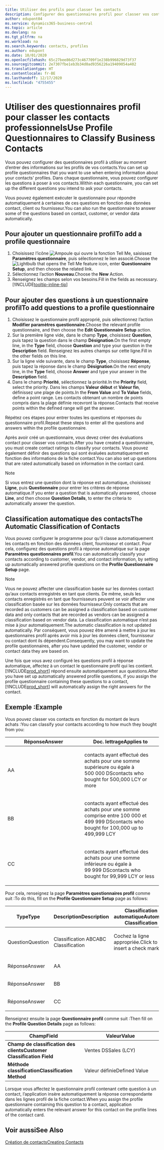 ```yaml
---
title: Utiliser des profils pour classer les contacts
description: Configurer des questionnaires profil pour classer vos contacts professionnels
author: edupont04
ms.service: dynamics365-business-central
ms.topic: article
ms.devlang: na
ms.tgt_pltfrm: na
ms.workload: na
ms.search.keywords: contacts, profiles
ms.author: edupont
ms.date: 10/01/2020
ms.openlocfilehash: 65c27bee86d273c467709f1e238b996829d73f37
ms.sourcegitcommit: 2e7307fbe1eb3b34d0ad9356226a19409054a402
ms.translationtype: HT
ms.contentlocale: fr-BE
ms.lasthandoff: 12/17/2020
ms.locfileid: "4755455"
---
```

# <a name="use-profile-questionnaires-to-classify-business-contacts"></a><span data-ttu-id="6f9f4-103">Utiliser des questionnaires profil pour classer les contacts professionnels</span><span class="sxs-lookup"><span data-stu-id="6f9f4-103">Use Profile Questionnaires to Classify Business Contacts</span></span>
<span data-ttu-id="6f9f4-104">Vous pouvez configurer des questionnaires profil à utiliser au moment d’entrer des informations sur les profils de vos contacts.</span><span class="sxs-lookup"><span data-stu-id="6f9f4-104">You can set up profile questionnaires that you want to use when entering information about your contacts' profiles.</span></span> <span data-ttu-id="6f9f4-105">Dans chaque questionnaire, vous pouvez configurer les questions à poser à vos contacts.</span><span class="sxs-lookup"><span data-stu-id="6f9f4-105">Within each questionnaire, you can set up the different questions you intend to ask your contacts.</span></span>  

<span data-ttu-id="6f9f4-106">Vous pouvez également exécuter le questionnaire pour répondre automatiquement à certaines de ces questions en fonction des données contact, client ou fournisseur.</span><span class="sxs-lookup"><span data-stu-id="6f9f4-106">You can also run the questionnaire to answer some of the questions based on contact, customer, or vendor data automatically.</span></span>  

## <a name="to-add-a-profile-questionnaire"></a><span data-ttu-id="6f9f4-107">Pour ajouter un questionnaire profil</span><span class="sxs-lookup"><span data-stu-id="6f9f4-107">To add a profile questionnaire</span></span>
1.  <span data-ttu-id="6f9f4-108">Choisissez l’icône ![Ampoule qui ouvre la fonction Tell Me](media/ui-search/search_small.png "Dites-moi ce que vous voulez faire"), saisissez **Paramètres questionnaire**, puis sélectionnez le lien associé.</span><span class="sxs-lookup"><span data-stu-id="6f9f4-108">Choose the ![Lightbulb that opens the Tell Me feature](media/ui-search/search_small.png "Tell me what you want to do") icon, enter **Questionnaire Setup**, and then choose the related link.</span></span>  
2.  <span data-ttu-id="6f9f4-109">Sélectionnez l’action **Nouveau**.</span><span class="sxs-lookup"><span data-stu-id="6f9f4-109">Choose the **New** Action.</span></span>  
3.  <span data-ttu-id="6f9f4-110">Renseignez les champs selon vos besoins.</span><span class="sxs-lookup"><span data-stu-id="6f9f4-110">Fill in the fields as necessary.</span></span> [!INCLUDE[tooltip-inline-tip](includes/tooltip-inline-tip_md.md)]  

## <a name="to-add-questions-to-a-profile-questionnaire"></a><span data-ttu-id="6f9f4-111">Pour ajouter des questions à un questionnaire profil</span><span class="sxs-lookup"><span data-stu-id="6f9f4-111">To add questions to a profile questionnaire</span></span>
1.  <span data-ttu-id="6f9f4-112">Choisissez le questionnaire profil approprié, puis sélectionnez l’action **Modifier paramètres questionnaire**.</span><span class="sxs-lookup"><span data-stu-id="6f9f4-112">Choose the relevant profile questionnaire, and then choose the **Edit Questionnaire Setup** action.</span></span>  
2.  <span data-ttu-id="6f9f4-113">Sur la première ligne vide, dans le champ **Type**, choisissez **Question**, puis tapez la question dans le champ **Désignation**.</span><span class="sxs-lookup"><span data-stu-id="6f9f4-113">On the first empty line, in the **Type** field, choose **Question** and type your question in the **Description** field.</span></span> <span data-ttu-id="6f9f4-114">Renseignez les autres champs sur cette ligne.</span><span class="sxs-lookup"><span data-stu-id="6f9f4-114">Fill in the other fields on this line.</span></span>  
3.  <span data-ttu-id="6f9f4-115">Sur la ligne vide suivante, dans le champ **Type**, choisissez **Réponse**, puis tapez la réponse dans le champ **Désignation**.</span><span class="sxs-lookup"><span data-stu-id="6f9f4-115">On the next empty line, in the **Type** field, choose **Answer** and type your answer in the **Description** field.</span></span>  
4.  <span data-ttu-id="6f9f4-116">Dans le champ **Priorité**, sélectionnez la priorité.</span><span class="sxs-lookup"><span data-stu-id="6f9f4-116">In the **Priority** field, select the priority.</span></span> <span data-ttu-id="6f9f4-117">Dans les champs **Valeur début** et **Valeur fin**, définissez une plage de points.</span><span class="sxs-lookup"><span data-stu-id="6f9f4-117">In the **From Value** and **To Value** fields, define a point range.</span></span> <span data-ttu-id="6f9f4-118">Les contacts obtenant un nombre de points compris dans la plage définie recevront la réponse.</span><span class="sxs-lookup"><span data-stu-id="6f9f4-118">Contacts that receive points within the defined range will get the answer.</span></span>  

<span data-ttu-id="6f9f4-119">Répétez ces étapes pour entrer toutes les questions et réponses du questionnaire profil.</span><span class="sxs-lookup"><span data-stu-id="6f9f4-119">Repeat these steps to enter all the questions and answers within the profile questionnaire.</span></span>

<span data-ttu-id="6f9f4-120">Après avoir créé un questionnaire, vous devez créer des évaluations contact pour classer vos contacts.</span><span class="sxs-lookup"><span data-stu-id="6f9f4-120">After you have created a questionnaire, you must create contact ratings to classify your contacts.</span></span> <span data-ttu-id="6f9f4-121">Vous pouvez également définir des questions qui sont évaluées automatiquement en fonction des informations de la fiche contact.</span><span class="sxs-lookup"><span data-stu-id="6f9f4-121">You can also set up questions that are rated automatically based on information in the contact card.</span></span>  

> [!NOTE]
> <span data-ttu-id="6f9f4-122">Si vous entrez une question dont la réponse est automatique, choisissez <STRONG>Ligne</STRONG>, puis <STRONG>Questionnaire</STRONG> pour entrer les critères de réponse automatique.</span><span class="sxs-lookup"><span data-stu-id="6f9f4-122">If you enter a question that is automatically answered, choose <STRONG>Line</STRONG>, and then choose <STRONG>Question Details</STRONG>, to enter the criteria to automatically answer the question.</span></span>

## <a name="the-automatic-classification-of-contacts"></a><span data-ttu-id="6f9f4-123">Classification automatique des contacts</span><span class="sxs-lookup"><span data-stu-id="6f9f4-123">The Automatic Classification of Contacts</span></span>
<span data-ttu-id="6f9f4-124">Vous pouvez configurer le programme pour qu’il classe automatiquement les contacts en fonction des données client, fournisseur et contact. Pour cela, configurez des questions profil à réponse automatique sur la page **Paramètres questionnaires profil**.</span><span class="sxs-lookup"><span data-stu-id="6f9f4-124">You can automatically classify your contacts according to customer, vendor, and contact information, by setting up automatically answered profile questions on the **Profile Questionnaire Setup** page.</span></span>  

> [!NOTE]
> <span data-ttu-id="6f9f4-125">Vous ne pouvez affecter une classification basée sur les données contact qu’aux contacts enregistrés en tant que clients. De même, seuls les contacts enregistrés en tant que fournisseurs peuvent se voir affecter une classification basée sur les données fournisseur.</span><span class="sxs-lookup"><span data-stu-id="6f9f4-125">Only contacts that are recorded as customers can be assigned a classification based on customer data and only contacts that are recorded as vendors can be assigned a classification based on vendor data.</span></span> <span data-ttu-id="6f9f4-126">La classification automatique n’est pas mise à jour automatiquement.</span><span class="sxs-lookup"><span data-stu-id="6f9f4-126">The automatic classification is not updated automatically.</span></span> <span data-ttu-id="6f9f4-127">Par conséquent, vous pouvez être amené à mettre à jour les questionnaires profil après avoir mis à jour les données client, fournisseur ou contact dont ils dépendent.</span><span class="sxs-lookup"><span data-stu-id="6f9f4-127">Consequently, you may want to update the profile questionnaires, after you have updated the customer, vendor or contact data they are based on.</span></span>  

<span data-ttu-id="6f9f4-128">Une fois que vous avez configuré les questions profil à réponse automatique, affectez à un contact le questionnaire profil qui les contient. [!INCLUDE[prod_short](includes/prod_short.md)] répond ensuite automatiquement aux questions.</span><span class="sxs-lookup"><span data-stu-id="6f9f4-128">After you have set up automatically answered profile questions, if you assign the profile questionnaire containing these questions to a contact, [!INCLUDE[prod_short](includes/prod_short.md)] will automatically assign the right answers for the contact.</span></span>  

## <a name="example"></a><span data-ttu-id="6f9f4-129">Exemple :</span><span class="sxs-lookup"><span data-stu-id="6f9f4-129">Example</span></span>
<span data-ttu-id="6f9f4-130">Vous pouvez classer vos contacts en fonction du montant de leurs achats :</span><span class="sxs-lookup"><span data-stu-id="6f9f4-130">You can classify your contacts according to how much they bought from you:</span></span>

<table>
<colgroup>
<col style="width: 50%" />
<col style="width: 50%" />
</colgroup>
<thead>
<tr class="header">
<th><span data-ttu-id="6f9f4-131"><strong>Réponse</strong></span><span class="sxs-lookup"><span data-stu-id="6f9f4-131"><strong>Answer</strong></span></span></th>
<th><span data-ttu-id="6f9f4-132"><strong>Doc. lettrage</strong></span><span class="sxs-lookup"><span data-stu-id="6f9f4-132"><strong>Applies to</strong></span></span></th>
</tr>
</thead>
<tbody>
<tr class="odd">
<td><p><span data-ttu-id="6f9f4-133">A</span><span class="sxs-lookup"><span data-stu-id="6f9f4-133">A</span></span></p></td>
<td><p><span data-ttu-id="6f9f4-134">contacts ayant effectué des achats pour une somme supérieure ou égale à 500 000 DS</span><span class="sxs-lookup"><span data-stu-id="6f9f4-134">contacts who bought for 500,000 LCY or more</span></span></p></td>
</tr>
<tr class="even">
<td><p><span data-ttu-id="6f9f4-135">B</span><span class="sxs-lookup"><span data-stu-id="6f9f4-135">B</span></span></p></td>
<td><p><span data-ttu-id="6f9f4-136">contacts ayant effectué des achats pour une somme comprise entre 100 000 et 499 999 DS</span><span class="sxs-lookup"><span data-stu-id="6f9f4-136">contacts who bought for 100,000 up to 499,999 LCY</span></span></p></td>
</tr>
<tr class="odd">
<td><p><span data-ttu-id="6f9f4-137">C</span><span class="sxs-lookup"><span data-stu-id="6f9f4-137">C</span></span></p></td>
<td><p><span data-ttu-id="6f9f4-138">contacts ayant effectué des achats pour une somme inférieure ou égale à 99 999 DS</span><span class="sxs-lookup"><span data-stu-id="6f9f4-138">contacts who bought for 99,999 LCY or less</span></span></p></td>
</tr>
</tbody>
</table>

<span data-ttu-id="6f9f4-139">Pour cela, renseignez la page **Paramètres questionnaires profil** comme suit :</span><span class="sxs-lookup"><span data-stu-id="6f9f4-139">To do this, fill on the **Profile Questionnaire Setup** page as follows:</span></span>


<table>
<colgroup>
<col style="width: 20%" />
<col style="width: 20%" />
<col style="width: 20%" />
<col style="width: 20%" />
<col style="width: 20%" />
</colgroup>
<thead>
<tr class="header">
<th><span data-ttu-id="6f9f4-140"><strong>Type</strong></span><span class="sxs-lookup"><span data-stu-id="6f9f4-140"><strong>Type</strong></span></span></th>
<th><span data-ttu-id="6f9f4-141"><strong>Description</strong></span><span class="sxs-lookup"><span data-stu-id="6f9f4-141"><strong>Description</strong></span></span></th>
<th><span data-ttu-id="6f9f4-142"><strong>Classification automatique</strong></span><span class="sxs-lookup"><span data-stu-id="6f9f4-142"><strong>Automatic Classification</strong></span></span></th>
<th><span data-ttu-id="6f9f4-143"><strong>Valeur début</strong></span><span class="sxs-lookup"><span data-stu-id="6f9f4-143"><strong>From Value</strong></span></span></th>
<th><span data-ttu-id="6f9f4-144"><strong>Valeur fin</strong></span><span class="sxs-lookup"><span data-stu-id="6f9f4-144"><strong>To Value</strong></span></span></th>
</tr>
</thead>
<tbody>
<tr class="odd">
<td><p><span data-ttu-id="6f9f4-145">Question</span><span class="sxs-lookup"><span data-stu-id="6f9f4-145">Question</span></span></p></td>
<td><p><span data-ttu-id="6f9f4-146">Classification ABC</span><span class="sxs-lookup"><span data-stu-id="6f9f4-146">ABC Classification</span></span></p></td>
<td><p><span data-ttu-id="6f9f4-147">Cochez la ligne appropriée.</span><span class="sxs-lookup"><span data-stu-id="6f9f4-147">Click to insert a check mark</span></span></p></td>
<td><p> </p></td>
<td><p> </p></td>
</tr>
<tr class="even">
<td><p><span data-ttu-id="6f9f4-148">Réponse</span><span class="sxs-lookup"><span data-stu-id="6f9f4-148">Answer</span></span></p></td>
<td><p><span data-ttu-id="6f9f4-149">A</span><span class="sxs-lookup"><span data-stu-id="6f9f4-149">A</span></span></p></td>
<td><p> </p></td>
<td><p><span data-ttu-id="6f9f4-150">500,000</span><span class="sxs-lookup"><span data-stu-id="6f9f4-150">500,000</span></span></p></td>
<td><p> </p></td>
</tr>
<tr class="odd">
<td><p><span data-ttu-id="6f9f4-151">Réponse</span><span class="sxs-lookup"><span data-stu-id="6f9f4-151">Answer</span></span></p></td>
<td><p><span data-ttu-id="6f9f4-152">B</span><span class="sxs-lookup"><span data-stu-id="6f9f4-152">B</span></span></p></td>
<td><p> </p></td>
<td><p><span data-ttu-id="6f9f4-153">100,000</span><span class="sxs-lookup"><span data-stu-id="6f9f4-153">100,000</span></span></p></td>
<td><p><span data-ttu-id="6f9f4-154">499,999</span><span class="sxs-lookup"><span data-stu-id="6f9f4-154">499,999</span></span></p></td>
</tr>
<tr class="even">
<td><p><span data-ttu-id="6f9f4-155">Réponse</span><span class="sxs-lookup"><span data-stu-id="6f9f4-155">Answer</span></span></p></td>
<td><p><span data-ttu-id="6f9f4-156">C</span><span class="sxs-lookup"><span data-stu-id="6f9f4-156">C</span></span></p></td>
<td><p> </p></td>
<td><p> </p></td>
<td><p><span data-ttu-id="6f9f4-157">99,999</span><span class="sxs-lookup"><span data-stu-id="6f9f4-157">99,999</span></span></p></td>
</tr>
</tbody>
</table>

<span data-ttu-id="6f9f4-158">Renseignez ensuite la page **Questionnaire profil** comme suit :</span><span class="sxs-lookup"><span data-stu-id="6f9f4-158">Then fill on the **Profile Question Details** page as follows:</span></span>
<table>
<colgroup>
<col style="width: 50%" />
<col style="width: 50%" />
</colgroup>
<thead>
<tr class="header">
<th><span data-ttu-id="6f9f4-159"><strong>Champ</strong></span><span class="sxs-lookup"><span data-stu-id="6f9f4-159"><strong>Field</strong></span></span></th>
<th><span data-ttu-id="6f9f4-160"><strong>Valeur</strong></span><span class="sxs-lookup"><span data-stu-id="6f9f4-160"><strong>Value</strong></span></span></th>
</tr>
</thead>
<tbody>
<tr>
<td><span data-ttu-id="6f9f4-161"><strong>Champ de classification des clients</strong></span><span class="sxs-lookup"><span data-stu-id="6f9f4-161"><strong>Customer Classification Field</strong></span></span></td>
<td><span data-ttu-id="6f9f4-162"><emphasis>Ventes DS</emphasis></span><span class="sxs-lookup"><span data-stu-id="6f9f4-162"><emphasis>Sales (LCY)</emphasis></span></span></td>
</tr>
<tr>
<td><span data-ttu-id="6f9f4-163"><strong>Méthode classification</strong></span><span class="sxs-lookup"><span data-stu-id="6f9f4-163"><strong>Classification Method</strong></span></span></td>
<td><span data-ttu-id="6f9f4-164"><emphasis>Valeur définie</emphasis></span><span class="sxs-lookup"><span data-stu-id="6f9f4-164"><emphasis>Defined Value</emphasis></span></span></td>
</tr>
</tbody>
</table>

<span data-ttu-id="6f9f4-165">Lorsque vous affectez le questionnaire profil contenant cette question à un contact, l’application insère automatiquement la réponse correspondante dans les lignes profil de la fiche contact.</span><span class="sxs-lookup"><span data-stu-id="6f9f4-165">When you assign the profile questionnaire containing this question to a contact, application automatically enters the relevant answer for this contact on the profile lines of the contact card.</span></span>

## <a name="see-also"></a><span data-ttu-id="6f9f4-166">Voir aussi</span><span class="sxs-lookup"><span data-stu-id="6f9f4-166">See Also</span></span>
[<span data-ttu-id="6f9f4-167">Création de contacts</span><span class="sxs-lookup"><span data-stu-id="6f9f4-167">Creating Contacts</span></span>](marketing-create-contact-companies.md)  
